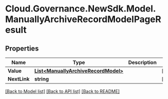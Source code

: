 # Cloud.Governance.NewSdk.Model.ManuallyArchiveRecordModelPageResult
## Properties

Name | Type | Description | Notes
------------ | ------------- | ------------- | -------------
**Value** | [**List&lt;ManuallyArchiveRecordModel&gt;**](ManuallyArchiveRecordModel.md) |  | [optional] 
**NextLink** | **string** |  | [optional] 

[[Back to Model list]](../README.md#documentation-for-models) [[Back to API list]](../README.md#documentation-for-api-endpoints) [[Back to README]](../README.md)

